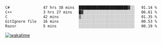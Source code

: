 <!--START_SECTION:waka-->

```txt
C#               47 hrs 38 mins  ██████████████████████▓░░   91.14 %
C++              3 hrs 27 mins   █▓░░░░░░░░░░░░░░░░░░░░░░░   06.61 %
C                42 mins         ▒░░░░░░░░░░░░░░░░░░░░░░░░   01.35 %
GitIgnore file   16 mins         ░░░░░░░░░░░░░░░░░░░░░░░░░   00.53 %
Razor            5 mins          ░░░░░░░░░░░░░░░░░░░░░░░░░   00.19 %
```

<!--END_SECTION:waka-->
[![wakatime](https://wakatime.com/badge/user/6c2f442e-41b4-42e3-bc06-d5d8203ad1da.svg)](https://wakatime.com/@6c2f442e-41b4-42e3-bc06-d5d8203ad1da)
